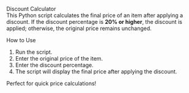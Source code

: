  Discount Calculator  
This Python script calculates the final price of an item after applying a discount. If the discount percentage is **20% or higher**, the discount is applied; otherwise, the original price remains unchanged.  

How to Use  
1. Run the script.  
2. Enter the original price of the item.  
3. Enter the discount percentage.  
4. The script will display the final price after applying the discount.  

Perfect for quick price calculations!   
